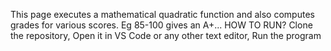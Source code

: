 This page executes a mathematical quadratic function and also computes grades for various scores. Eg 85-100 gives an A+...
HOW TO RUN?
Clone the repository,
Open it in VS Code or any other text editor,
Run the program
